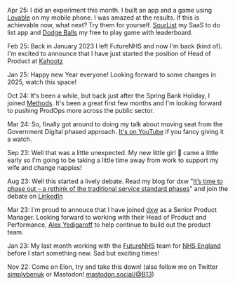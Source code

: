 Apr 25: I did an experiment this month. I built an app and a game using [Lovable](https://lovable.dev/) on my mobile phone. I was amazed at the results. If this is achievable now, what next? Try them for yourself. [SourList](https://sourlist.com/) my SaaS to do list app and [Dodge Balls](https://dodgeballs.simplyben.co.uk/) my free to play game with leaderboard.

Feb 25: Back in January 2023 I left FutureNHS and now I'm back (kind of). I'm excited to announce that I have just started the position of Head of Product at [Kahootz](https://kahootz.com)

Jan 25: Happy new Year everyone! Looking forward to some changes in 2025, watch this space!

Oct 24: It's been a while, but back just after the Spring Bank Holiday, I joined [Methods](https://methods.co.uk). It's been a great first few months and I'm looking forward to pushing ProdOps more across the public sector.

Mar 24: So, finally got around to doing my talk about moving seat from the Government Digital phased approach. [It's on YouTube](https://youtu.be/Wr8ogKyMFh4?si=6AriieeNrE4pKtlv) if you fancy giving it a watch.

Sep 23: Well that was a little unexpected. My new little girl 👶 came a little early so I'm going to be taking a little time away from work to support my wife and change nappies!

Aug 23: Well this started a lively debate. Read my blog for dxw "[It’s time to phase out – a rethink of the traditional service standard phases](https://www.dxw.com/2023/08/rethinking-the-traditional-service-standard-phases/)" and join the debate on [LinkedIn](https://www.linkedin.com/feed/update/urn:li:activity:7095025157013925888/)

Mar 23: I'm proud to annouce that I have joined [dxw](https://www.dxw.com/) as a Senior Product Manager. Looking forward to working with their Head of Product and Performance, [Alex Yedigaroff](https://www.linkedin.com/in/alex-yedigaroff-30027720/) to help continue to build out the product team.

Jan 23: My last month working with the [FutureNHS](https://future.nhs.uk) team for [NHS England](https://www.england.nhs.uk/) before I start something new. Sad but exciting times!

Nov 22: Come on Elon, try and take this down!
(also follow me on Twitter [simplybenuk](https://twitter.com/simplybenuk)
or Mastodon! [mastodon.social/@B13](https://mastodon.social/@B13))
